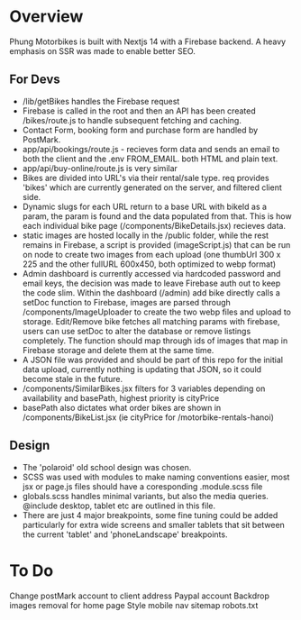 # Overview
Phung Motorbikes is built with Nextjs 14 with a Firebase backend.
A heavy emphasis on SSR was made to enable better SEO.


## For Devs
- /lib/getBikes handles the Firebase request
- Firebase is called in the root and then an API has been created /bikes/route.js to handle subsequent fetching and caching.
- Contact Form, booking form and purchase form are handled by PostMark.
- app/api/bookings/route.js - recieves form data and sends an email to both the client and the .env FROM_EMAIL. both HTML and plain text.
- app/api/buy-online/route.js is very similar
- Bikes are divided into URL's via their rental/sale type. req provides 'bikes' which are currently generated on the server, and filtered client side.
- Dynamic slugs for each URL return to a base URL with bikeId as a param, the param is found and the data populated from that. This is how each individual bike page (/components/BikeDetails.jsx) recieves data.
- static images are hosted locally in the /public folder, while the rest remains in Firebase, a script is provided (imageScript.js) that can be run on node to create two images from each upload (one thumbUrl 300 x 225 and the other fullURL 600x450, both optimized to webp format)
- Admin dashboard is currently accessed via hardcoded password and email keys, the decision was made to leave Firebase auth out to keep the code slim.
Within the dashboard (/admin) add bike directly calls a setDoc function to Firebase, images are parsed through /components/ImageUploader to create the two webp files and upload to storage.
Edit/Remove bike fetches all matching params with firebase, users can use setDoc to alter the database or remove listings completely. The function should map through ids of images that map in Firebase storage and delete them at the same time.
- A JSON file was provided and should be part of this repo for the initial data upload, currently nothing is updating that JSON, so it could become stale in the future.
- /components/SimilarBikes.jsx filters for 3 variables depending on availability and basePath, highest priority is cityPrice
- basePath also dictates what order bikes are shown in /components/BikeList.jsx (ie cityPrice for /motorbike-rentals-hanoi)

## Design
- The 'polaroid' old school design was chosen. 
- SCSS was used with modules to make naming conventions easier, most jsx or page.js files should have a coresponding .module.scss file
- globals.scss handles minimal variants, but also the media queries. @include desktop, tablet etc are outlined in this file.
- There are just 4 major breakpoints, some fine tuning could be added particularly for extra wide screens and smaller tablets that sit between the current 'tablet' and 'phoneLandscape' breakpoints.


# To Do
Change postMark account to client address
Paypal account
Backdrop images removal for home page
Style mobile nav
sitemap
robots.txt
